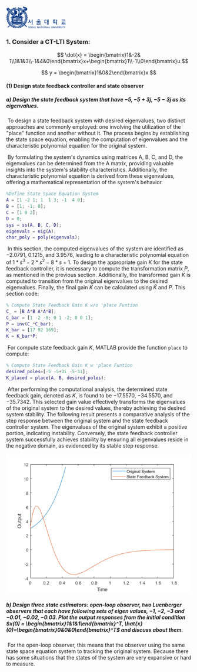 <img src="LOGO\SNU.png" style="zoom:6%;" /><img src="LOGO\Seoul_national_university_logotype.svg.png" style="zoom:10%;" />

### 1. Consider a CT-LTI System:

$$
\dot{x} = \begin{bmatrix}1&-2& 1\\1&1&3\\-1&4&0\end{bmatrix}x+\begin{bmatrix}1\\-1\\0\end{bmatrix}u
$$

$$
y = \begin{bmatrix}1&0&2\end{bmatrix}x
$$

#### (1) Design state feedback controller and state observer

##### 	a) Design the state feedback system that have $-5, -5+3j, -5-3j$ as its eigenvalues.

​	To design a state feedback system with desired eigenvalues, two distinct approaches are commonly employed: one involving the utilization of the "place" function and another without it. The process begins by establishing the state space equation, enabling the computation of eigenvalues and the characteristic polynomial equation for the original system.

​	By formulating the system's dynamics using matrices A, B, C, and D, the eigenvalues can be determined from the A matrix, providing valuable insights into the system's stability characteristics. Additionally, the characteristic polynomial equation is derived from these eigenvalues, offering a mathematical representation of the system's behavior.

```matlab
%Define State Space Equation System
A = [1 -2 1; 1  1 3; -1  4 0];
B = [1; -1; 0];
C = [1 0 2];
D = 0; 
sys = ss(A, B, C, D);
eigenvals = eig(A);
char_poly = poly(eigenvals);
```

​	In this section, the computed eigenvalues of the system are identified as $-2.0791$, $0.1215$, and $3.9576$, leading to a characteristic polynomial equation of $1*s^3 - 2*s^2 - 8*s + 1$. To design the appropriate gain $K$ for the state feedback controller, it is necessary to compute the transformation matrix $P$, as mentioned in the previous section. Additionally, the transformed gain $\bar{K}$ is computed to transition from the original eigenvalues to the desired eigenvalues. Finally, the final gain $K$ can be calculated using $\bar{K}$ and $P$. This section code:

```Matlab
% Compute State Feedback Gain K w/o 'place Funtion
C_ = [B A*B A*A*B];
C_bar = [1 -2 -8; 0 1 -2; 0 0 1];
P = inv(C_*C_bar);
K_bar = [17 92 169];
K = K_bar*P;
```

​	For compute state feedback gain $K$, MATLAB provide the function `place` to compute:

```matlab
% Compute State Feedback Gain K w 'place Funtion
desired_poles=[-5 -5+3i -5-3i];
K_placed = place(A, B, desired_poles);
```

​	After performing the computational analysis, the determined state feedback gain, denoted as $K$, is found to be $-17.5570$, $-34.5570$, and $-35.7342$. This selected gain value effectively transforms the eigenvalues of the original system to the desired values, thereby achieving the desired system stability.  The following result presents a comparative analysis of the step response between the original system and the state feedback controller system. The eigenvalues of the original system exhibit a positive portion, indicating instability. Conversely, the state feedback controller system successfully achieves stability by ensuring all eigenvalues reside in the negative domain, as evidenced by its stable step response.

<img src="Figure\1.png" style="zoom:100%;" />

##### b) Design three state estimators: open-loop observer, two Luenberger observers that each have following sets of eigen values, $-1, -2, -3$ and $-0.01, -0.02, -0.03$. Plot the output responses from the initial condition $x(0) = \begin{bmatrix}1&1&1\end{bmatrix}^T, \hat{x}(0)=\begin{bmatrix}0&0&0\end{bmatrix}^T$ and discuss about them.

​	For the open-loop observer, this means that the observer using the same state space equation system to tracking the original system. Because there has some situations that the states of the system are very expansive or hard to measure.                                                                                                  

